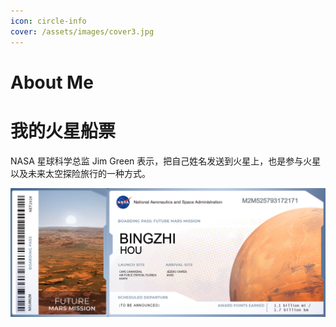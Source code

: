 ```yaml
---
icon: circle-info
cover: /assets/images/cover3.jpg
---
```


# About Me

# 我的火星船票

NASA 星球科学总监 Jim Green 表示，把自己姓名发送到火星上，也是参与火星以及未来太空探险旅行的一种方式。

![Alt text](image.png)
